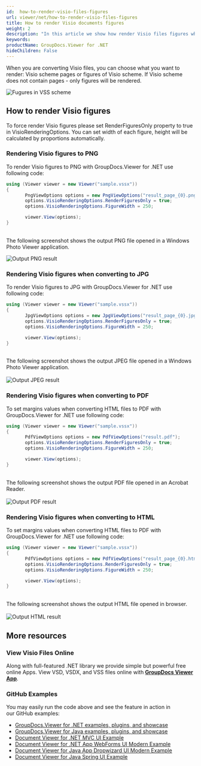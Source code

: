 ```yaml
---
id:  how-to-render-visio-files-figures
url: viewer/net/how-to-render-visio-files-figures
title: How to render Visio documents figures
weight: 2
description: "In this article we show how render Visio files figures while converting and viewing Visio files with GroupDocs.Viewer within your .NET applications."
keywords: 
productName: GroupDocs.Viewer for .NET
hideChildren: False
---
```

When you are converting Visio files, you can choose what you want to render: Visio scheme pages or figures of Visio scheme.
If Visio scheme does not contain pages - only figures will be rendered.

![Fugures in VSS scheme](viewer/net/images/how-to-render-visio-files-figures/figures-in-visio.jpg)

## How to render Visio figures

To force render Visio figures please set RenderFiguresOnly property to true in VisioRenderingOptions.
You can set width of each figure, height will be calculated by proportions automatically.

### Rendering Visio figures to PNG

To render Visio figures to PNG with GroupDocs.Viewer for .NET use following code:

```csharp
using (Viewer viewer = new Viewer("sample.vssx"))
{
       PngViewOptions options = new PngViewOptions("result_page_{0}.png");
       options.VisioRenderingOptions.RenderFiguresOnly = true;
       options.VisioRenderingOptions.FigureWidth = 250;

       viewer.View(options);
}
```

\
The following screenshot shows the output PNG file opened in a Windows Photo Viewer application.

![Output PNG result](viewer/net/images/how-to-render-visio-files-figures/png-result.jpg)

### Rendering Visio figures when converting to JPG

To render Visio figures to JPG with GroupDocs.Viewer for .NET use following code:

```csharp
using (Viewer viewer = new Viewer("sample.vssx"))
{
       JpgViewOptions options = new JpgViewOptions("result_page_{0}.jpg");
       options.VisioRenderingOptions.RenderFiguresOnly = true;
       options.VisioRenderingOptions.FigureWidth = 250;

       viewer.View(options);
}
```

\
The following screenshot shows the output JPEG file opened in a Windows Photo Viewer application.\
\
![Output JPEG result](viewer/net/images/how-to-render-visio-files-figures/jpg-result.jpg)

### Rendering Visio figures when converting to PDF

To set margins values when converting HTML files to PDF with GroupDocs.Viewer for .NET use following code:

```csharp
using (Viewer viewer = new Viewer("sample.vssx"))
{
       PdfViewOptions options = new PdfViewOptions("result.pdf");
       options.VisioRenderingOptions.RenderFiguresOnly = true;
       options.VisioRenderingOptions.FigureWidth = 250;

       viewer.View(options);
}
```

\
The following screenshot shows the output PDF file opened in an Acrobat Reader.\
\
![Output PDF result](viewer/net/images/how-to-render-visio-files-figures/pdf-result.jpg)

### Rendering Visio figures when converting to HTML

To set margins values when converting HTML files to PDF with GroupDocs.Viewer for .NET use following code:

```csharp
using (Viewer viewer = new Viewer("sample.vssx"))
{
       PdfViewOptions options = new PdfViewOptions("result_page_{0}.html");
       options.VisioRenderingOptions.RenderFiguresOnly = true;
       options.VisioRenderingOptions.FigureWidth = 250;

       viewer.View(options);
}
```

\
The following screenshot shows the output HTML file opened in browser.\
\
![Output HTML result](viewer/net/images/how-to-render-visio-files-figures/html-result.jpg)

## More resources

### View Visio Files Online

Along with full-featured .NET library we provide simple but powerful free online Apps.
View VSD, VSDX, and VSS files online with **[GroupDocs Viewer App](https://products.groupdocs.app/viewer/visio)**.

### GitHub Examples

You may easily run the code above and see the feature in action in our GitHub examples:

* [GroupDocs.Viewer for .NET examples, plugins, and showcase](https://github.com/groupdocs-viewer/GroupDocs.Viewer-for-.NET)
* [GroupDocs.Viewer for Java examples, plugins, and showcase](https://github.com/groupdocs-viewer/GroupDocs.Viewer-for-Java)
* [Document Viewer for .NET MVC UI Example](https://github.com/groupdocs-viewer/GroupDocs.Viewer-for-.NET-MVC)
* [Document Viewer for .NET App WebForms UI Modern Example](https://github.com/groupdocs-viewer/GroupDocs.Viewer-for-.NET-WebForms)
* [Document Viewer for Java App Dropwizard UI Modern Example](https://github.com/groupdocs-viewer/GroupDocs.Viewer-for-Java-Dropwizard)
* [Document Viewer for Java Spring UI Example](https://github.com/groupdocs-viewer/GroupDocs.Viewer-for-Java-Spring)
